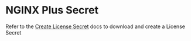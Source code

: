 # NGINX Plus Secret

Refer to the [Create License Secret](https://docs.nginx.com/nginx-ingress-controller/installation/installing-nic/create-license-secret/) docs to download and create a License Secret
